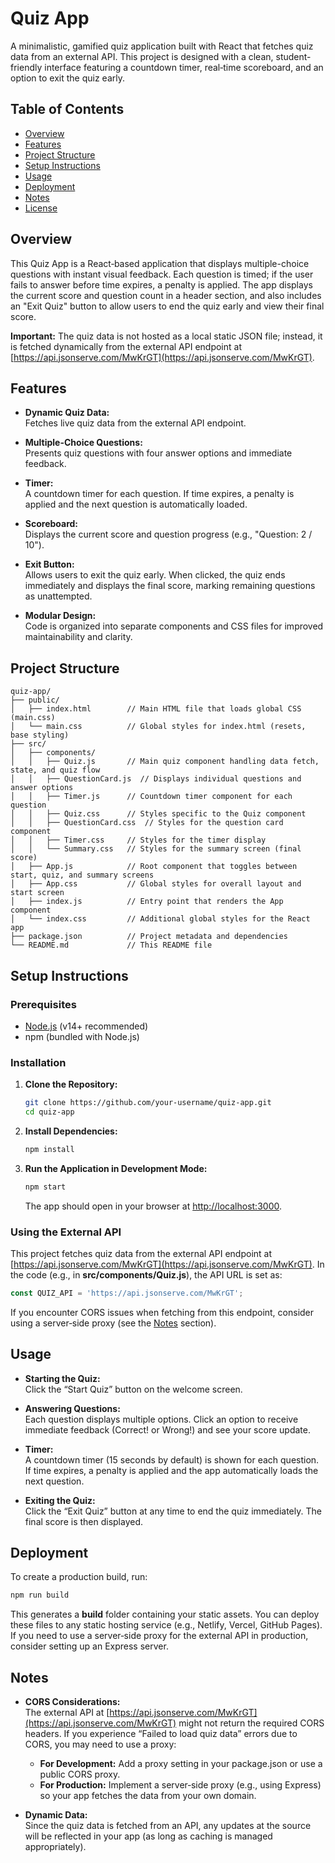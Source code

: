 
# Quiz App

A minimalistic, gamified quiz application built with React that fetches quiz data from an external API. This project is designed with a clean, student-friendly interface featuring a countdown timer, real‑time scoreboard, and an option to exit the quiz early.

## Table of Contents

- [Overview](#overview)
- [Features](#features)
- [Project Structure](#project-structure)
- [Setup Instructions](#setup-instructions)
- [Usage](#usage)
- [Deployment](#deployment)
- [Notes](#notes)
- [License](#license)

## Overview

This Quiz App is a React‑based application that displays multiple-choice questions with instant visual feedback. Each question is timed; if the user fails to answer before time expires, a penalty is applied. The app displays the current score and question count in a header section, and also includes an "Exit Quiz" button to allow users to end the quiz early and view their final score.

**Important:** The quiz data is not hosted as a local static JSON file; instead, it is fetched dynamically from the external API endpoint at [https://api.jsonserve.com/MwKrGT](https://api.jsonserve.com/MwKrGT).

## Features

- **Dynamic Quiz Data:**  
  Fetches live quiz data from the external API endpoint.

- **Multiple-Choice Questions:**  
  Presents quiz questions with four answer options and immediate feedback.

- **Timer:**  
  A countdown timer for each question. If time expires, a penalty is applied and the next question is automatically loaded.

- **Scoreboard:**  
  Displays the current score and question progress (e.g., "Question: 2 / 10").

- **Exit Button:**  
  Allows users to exit the quiz early. When clicked, the quiz ends immediately and displays the final score, marking remaining questions as unattempted.

- **Modular Design:**  
  Code is organized into separate components and CSS files for improved maintainability and clarity.

## Project Structure

```
quiz-app/
├── public/
│   ├── index.html        // Main HTML file that loads global CSS (main.css)
│   └── main.css          // Global styles for index.html (resets, base styling)
├── src/
│   ├── components/
│   │   ├── Quiz.js       // Main quiz component handling data fetch, state, and quiz flow
│   │   ├── QuestionCard.js  // Displays individual questions and answer options
│   │   ├── Timer.js      // Countdown timer component for each question
│   │   ├── Quiz.css      // Styles specific to the Quiz component
│   │   ├── QuestionCard.css  // Styles for the question card component
│   │   ├── Timer.css     // Styles for the timer display
│   │   └── Summary.css   // Styles for the summary screen (final score)
│   ├── App.js            // Root component that toggles between start, quiz, and summary screens
│   ├── App.css           // Global styles for overall layout and start screen
│   ├── index.js          // Entry point that renders the App component
│   └── index.css         // Additional global styles for the React app
├── package.json          // Project metadata and dependencies
└── README.md             // This README file
```

## Setup Instructions

### Prerequisites

- [Node.js](https://nodejs.org/) (v14+ recommended)
- npm (bundled with Node.js)

### Installation

1. **Clone the Repository:**

   ```bash
   git clone https://github.com/your-username/quiz-app.git
   cd quiz-app
   ```

2. **Install Dependencies:**

   ```bash
   npm install
   ```

3. **Run the Application in Development Mode:**

   ```bash
   npm start
   ```

   The app should open in your browser at [http://localhost:3000](http://localhost:3000).

### Using the External API

This project fetches quiz data from the external API endpoint at [https://api.jsonserve.com/MwKrGT](https://api.jsonserve.com/MwKrGT). In the code (e.g., in **src/components/Quiz.js**), the API URL is set as:

```jsx
const QUIZ_API = 'https://api.jsonserve.com/MwKrGT';
```

If you encounter CORS issues when fetching from this endpoint, consider using a server‑side proxy (see the [Notes](#notes) section).

## Usage

- **Starting the Quiz:**  
  Click the “Start Quiz” button on the welcome screen.

- **Answering Questions:**  
  Each question displays multiple options. Click an option to receive immediate feedback (Correct! or Wrong!) and see your score update.

- **Timer:**  
  A countdown timer (15 seconds by default) is shown for each question. If time expires, a penalty is applied and the app automatically loads the next question.

- **Exiting the Quiz:**  
  Click the “Exit Quiz” button at any time to end the quiz immediately. The final score is then displayed.

## Deployment

To create a production build, run:

```bash
npm run build
```

This generates a **build** folder containing your static assets. You can deploy these files to any static hosting service (e.g., Netlify, Vercel, GitHub Pages). If you need to use a server‑side proxy for the external API in production, consider setting up an Express server.

## Notes

- **CORS Considerations:**  
  The external API at [https://api.jsonserve.com/MwKrGT](https://api.jsonserve.com/MwKrGT) might not return the required CORS headers. If you experience “Failed to load quiz data” errors due to CORS, you may need to use a proxy:
  - **For Development:** Add a proxy setting in your package.json or use a public CORS proxy.
  - **For Production:** Implement a server‑side proxy (e.g., using Express) so your app fetches the data from your own domain.

- **Dynamic Data:**  
  Since the quiz data is fetched from an API, any updates at the source will be reflected in your app (as long as caching is managed appropriately).
